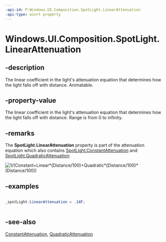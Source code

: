 ```yaml
---
-api-id: P:Windows.UI.Composition.SpotLight.LinearAttenuation
-api-type: winrt property
---
```


<!-- Property syntax
public float LinearAttenuation { get;  set; }
-->

# Windows.UI.Composition.SpotLight.LinearAttenuation

## -description
The linear coefficient in the light's attenuation equation that determines how the light falls off with distance. Animatable.



## -property-value
The linear coefficient in the light's attenuation equation that determines how the light falls off with distance. Range is from 0 to infinity.

## -remarks
The 
    **SpotLight.LinearAttenuation**
   property is part of the attenuation equation which also contains [SpotLight.ConstantAttenuation](spotlight_constantattenuation.md) and [SpotLight.QuadraticAttenuation](spotlight_quadraticattenuation.md):

<img src="images/attenuationequation.png" alt="1/(Constant+Linear*(Distance/100)+Quadratic*(Distance/100)*(Distance/100))" />

## -examples
```csharp

_spotLight.LinearAttenuation = .14F; 
         
```



## -see-also
[ConstantAttenuation](spotlight_constantattenuation.md), [QuadraticAttenuation](spotlight_quadraticattenuation.md)

